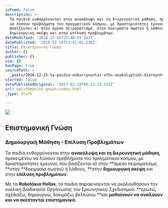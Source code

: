 ```yaml
---
inFeed: false
description: >-
  Τα παιδιά ενθαρρύνονται στην ανακάλυψη και τη διερευνητική μάθηση, προκειμένου
  να λύσουν προβλήματα του πραγματικού κόσμου, με δραστηριότητες έρευνας που
  βασίζoνται α) στον άμεσο πειραματισμό, στην δοκιμασία σωστού ή λάθους, στην
  δημιουργική σκέψη και στην επίλυση προβλημάτων.
dateModified: '2018-12-16T23:40:59.547Z'
datePublished: '2018-12-16T23:41:01.236Z'
title: Επιστημονική Γνώση
author: []
publisher: {}
via: {}
hasPage: true
sourcePath: >-
  _posts/2016-12-15-ta-paidia-en8arrynontai-sthn-anakalyptikh-diereynhtikh-ma8h.md
starred: false
datePublishedOriginal: '2017-02-18T00:12:12.512Z'
url: episthmonikh-gnwsh/index.html
_type: Blurb

---
```

![](https://the-grid-user-content.s3-us-west-2.amazonaws.com/dc05246a-1b10-4975-a655-357bc67fe84d.jpg)

## Επιστημονική Γνώση

### Δημιουργική Μάθηση - Επίλυση Προβλημάτων

Τα παιδιά ενθαρρύνονται στην **ανακάλυψη και τη διερευνητική μάθηση**, προκειμένου να λύσουν προβλήματα του πραγματικού κόσμου, με δραστηριότητες έρευνας που βασίζoνται α) στον **άμεσο πειραματισμό, **στην **δοκιμασία σωστού ή λάθους, **στην **δημιουργική σκέψη** και στην **επίλυση προβλημάτων**.

Με τα **Robotάκια Hellas**, τα παιδιά παρακινούνται να ακολουθήσουν την κυκλική Διαδικασία Οργάνωσης του Ερευνητικού Σχεδιασμού: **ερωτώ, σχεδιάζω, δημιουργώ, δοκιμάζω, βελτιώνω **και **μαθαίνουν να αναλύουν και να σκέπτονται επιστημονικά.**
